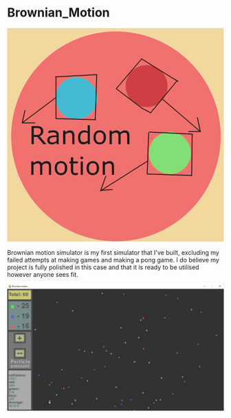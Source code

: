 # Brownian_Motion
![](Images%20and%20former%20plans/Icon.png)

Brownian motion simulator is my first simulator that I've built, excluding my failed attempts at making games and making a pong game. I do believe my project is fully polished in this case and that it is ready to be utilised however anyone sees fit.

![](Images%20and%20former%20plans/screenshots/2022-09-04%2000_37_06-Brownian%20motion.png)
